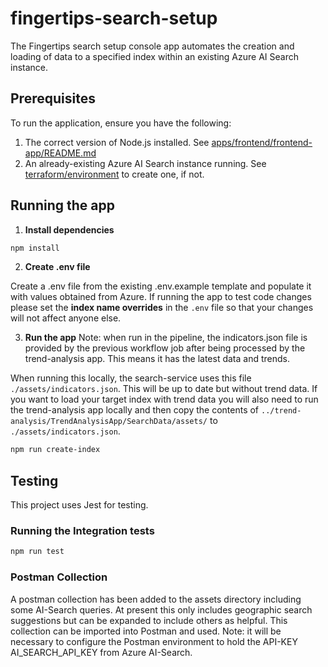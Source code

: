 # fingertips-search-setup

The Fingertips search setup console app automates the creation and loading of data to a specified index within an existing Azure AI Search instance.

## Prerequisites

To run the application, ensure you have the following:

1. The correct version of Node.js installed. See [apps/frontend/frontend-app/README.md](../../../apps/frontend/frontend-app/README.md)
2. An already-existing Azure AI Search instance running. See [terraform/environment](../terraform/environment/) to create one, if not.

## Running the app

1. **Install dependencies**

```bash
npm install
```

2. **Create .env file**
   
Create a .env file from the existing .env.example template and populate it with values obtained from Azure.
If running the app to test code changes please set the **index name overrides** in the `.env` file so that
your changes will not affect anyone else.

3. **Run the app**
Note: when run in the pipeline, the indicators.json file is provided by the previous workflow job after being
processed by the trend-analysis app. This means it has the latest data and trends.

When running this locally, the search-service uses this file `./assets/indicators.json`. This will be up to date but
without trend data. If you want to load your target index with trend data you will also need to run the trend-analysis app locally
and then copy the contents of `../trend-analysis/TrendAnalysisApp/SearchData/assets/` to `./assets/indicators.json`.

```bash
npm run create-index
```

## Testing

This project uses Jest for testing.

### Running the Integration tests

```bash
npm run test
```

### Postman Collection

A postman collection has been added to the assets directory including some AI-Search queries. At present this only includes geographic search suggestions but can be expanded to include others as helpful. This collection can be imported into Postman and used. Note: it will be necessary to configure the Postman environment to hold the API-KEY AI_SEARCH_API_KEY from Azure AI-Search.
